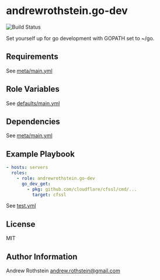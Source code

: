 andrewrothstein.go-dev
=========
![Build Status](https://github.com/andrewrothstein/ansible-go-dev/actions/workflows/build.yml/badge.svg)

Set yourself up for go development with GOPATH set to ~/go.

Requirements
------------

See [meta/main.yml](meta/main.yml)

Role Variables
--------------

See [defaults/main.yml](defaults/main.yml)

Dependencies
------------

See [meta/main.yml](meta/main.yml)

Example Playbook
----------------

```yml
- hosts: servers
  roles:
    - role: andrewrothstein.go-dev
	  go_dev_get:
	    - pkg: github.com/cloudflare/cfssl/cmd/...
		  target: cfssl
```

See [test.yml](test.yml)

License
-------

MIT

Author Information
------------------

Andrew Rothstein <andrew.rothstein@gmail.com>
